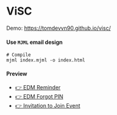 # ViSC

Demo: https://tomdevvn90.github.io/visc/


#### Use `MJML` email design
```
# Compile
mjml index.mjml -o index.html
```

####  Preview
* [👉 EDM Reminder](https://tomdevvn90.github.io/visc/emd-reminder.html)
* [👉 EDM Forgot PIN](https://tomdevvn90.github.io/visc/forgot-pin.html)
* [👉 Invitation to Join Event](https://tomdevvn90.github.io/visc/)